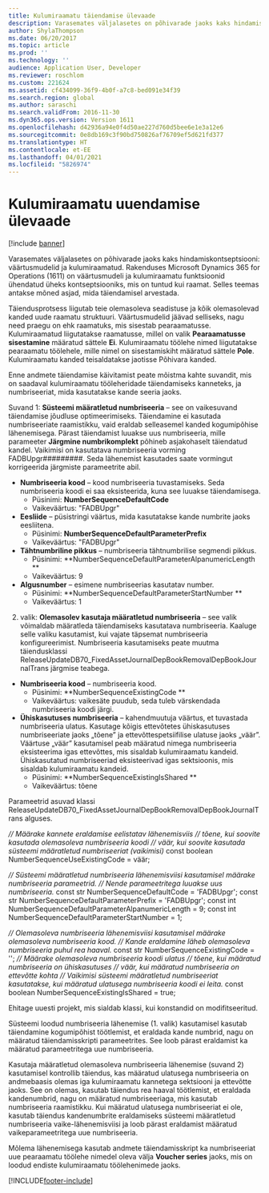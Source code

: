 ```yaml
---
title: Kulumiraamatu täiendamise ülevaade
description: Varasemates väljalasetes on põhivarade jaoks kaks hindamiskontseptsiooni, väärtusmudelid ja kulumiraamatud.
author: ShylaThompson
ms.date: 06/20/2017
ms.topic: article
ms.prod: ''
ms.technology: ''
audience: Application User, Developer
ms.reviewer: roschlom
ms.custom: 221624
ms.assetid: cf434099-36f9-4b0f-a7c8-bed091e34f39
ms.search.region: global
ms.author: saraschi
ms.search.validFrom: 2016-11-30
ms.dyn365.ops.version: Version 1611
ms.openlocfilehash: d42936a94e0f4d50ae227d760d5bee6e1e3a12e6
ms.sourcegitcommit: 0e8db169c3f90bd750826af76709ef5d621fd377
ms.translationtype: HT
ms.contentlocale: et-EE
ms.lasthandoff: 04/01/2021
ms.locfileid: "5826974"
---
```

# <a name="depreciation-book-upgrade-overview"></a>Kulumiraamatu uuendamise ülevaade

[!include [banner](../includes/banner.md)]

Varasemates väljalasetes on põhivarade jaoks kaks hindamiskontseptsiooni: väärtusmudelid ja kulumiraamatud. Rakenduses Microsoft Dynamics 365 for Operations (1611) on väärtusmudeli ja kulumiraamatu funktsioonid ühendatud üheks kontseptsiooniks, mis on tuntud kui raamat. Selles teemas antakse mõned asjad, mida täiendamisel arvestada. 

Täiendusprotsess liigutab teie olemasoleva seadistuse ja kõik olemasolevad kanded uude raamatu struktuuri. Väärtusmudelid jäävad selliseks, nagu need praegu on ehk raamatuks, mis sisestab pearaamatusse. Kulumiraamatud liigutatakse raamatusse, millel on valik **Pearaamatusse sisestamine** määratud sättele **Ei**. Kulumiraamatu töölehe nimed liigutatakse pearaamatu töölehele, mille nimel on sisestamiskiht määratud sättele **Pole**. Kulumiraamatu kanded teisaldatakse jaotisse Põhivara kanded. 

Enne andmete täiendamise käivitamist peate mõistma kahte suvandit, mis on saadaval kulumiraamatu tööleheridade täiendamiseks kanneteks, ja numbriseeriat, mida kasutatakse kande seeria jaoks. 

Suvand 1:  **Süsteemi määratletud numbriseeria** – see on vaikesuvand täiendamise jõudluse optimeerimiseks. Täiendamine ei kasutada numbriseeriate raamistikku, vaid eraldab selleasemel kanded kogumipõhise lähenemisega. Pärast täiendamist luuakse uus numbriseeria, mille parameeter **Järgmine numbrikomplekt** põhineb asjakohaselt täiendatud kandel. Vaikimisi on kasutatava numbriseeria vorming FADBUpgr\#\#\#\#\#\#\#\#\#. Seda lähenemist kasutades saate vormingut korrigeerida järgmiste parameetrite abil.

-   **Numbriseeria kood** – kood numbriseeria tuvastamiseks. Seda numbriseeria koodi ei saa eksisteerida, kuna see luuakse täiendamisega.
    -   Püsinimi: **NumberSequenceDefaultCode**
    -   Vaikeväärtus: "FADBUpgr"
-   **Eesliide** – püsistringi väärtus, mida kasutatakse kande numbrite jaoks eesliitena.
    -   Püsinimi: **NumberSequenceDefaultParameterPrefix**
    -   Vaikeväärtus: "FADBUpgr"
-   **Tähtnumbriline pikkus** – numbriseeria tähtnumbrilise segmendi pikkus.
    -   Püsinimi: **NumberSequenceDefaultParameterAlpanumericLength **
    -   Vaikeväärtus: 9
-   **Algusnumber** – esimene numbriseerias kasutatav number.
    -   Püsinimi: **NumberSequenceDefaultParameterStartNumber **
    -   Vaikeväärtus: 1

2. valik: **Olemasolev kasutaja määratletud numbriseeria** – see valik võimaldab määratleda täiendamiseks kasutatava numbriseeria. Kaaluge selle valiku kasutamist, kui vajate täpsemat numbriseeria konfigureerimist. Numbriseeria kasutamiseks peate muutma täiendusklassi ReleaseUpdateDB70\_FixedAssetJournalDepBookRemovalDepBookJournalTrans järgmise teabega.

-   **Numbriseeria kood** – numbriseeria kood.
    -   Püsinimi: **NumberSequenceExistingCode **
    -   Vaikeväärtus: vaikesäte puudub, seda tuleb värskendada numbriseeria koodi järgi.
-   **Ühiskasutuses numbriseeria** – kahendmuutuja väärtus, et tuvastada numbriseeria ulatus. Kasutage kõigis ettevõtetes ühiskasutuses numbriseeriate jaoks „tõene” ja ettevõttespetsiifilise ulatuse jaoks „väär”. Väärtuse „väär” kasutamisel peab määratud nimega numbriseeria eksisteerima igas ettevõttes, mis sisaldab kulumiraamatu kandeid. Ühiskasutatud numbriseeriad eksisteerivad igas sektsioonis, mis sisaldab kulumiraamatu kandeid.
    -   Püsinimi: **NumberSequenceExistingIsShared **
    -   Vaikeväärtus: tõene

Parameetrid asuvad klassi ReleaseUpdateDB70\_FixedAssetJournalDepBookRemovalDepBookJournalTrans alguses. 

*// Määrake kannete eraldamise eelistatav lähenemisviis* 
 *// tõene, kui soovite kasutada olemasoleva numbriseeria koodi* 
 *// väär, kui soovite kasutada süsteemi määratletud numbriseeriat (vaikimisi)* const boolean NumberSequenceUseExistingCode = väär;  

*// Süsteemi määratletud numbriseeria lähenemisviisi kasutamisel määrake numbriseeria parameetrid.*
 *// Nende parameetritega luuakse uus numbriseeria.* const str NumberSequenceDefaultCode = 'FADBUpgr'; const str NumberSequenceDefaultParameterPrefix = 'FADBUpgr'; const int NumberSequenceDefaultParameterAlpanumericLength = 9; const int NumberSequenceDefaultParameterStartNumber = 1;   

*// Olemasoleva numbriseeria lähenemisviisi kasutamisel määrake olemasoleva numbriseeria kood.* 
 *// Kande eraldamine läheb olemasoleva numbriseeria puhul rea haaval.* const str NumberSequenceExistingCode = ''; *// Määrake olemasoleva numbriseeria koodi ulatus* 
 *// tõene, kui määratud numbriseeria on ühiskasutuses* 
 *// väär, kui määratud numbriseeria on ettevõtte kohta* 
 *// Vaikimisi süsteemi määratletud numbriseeriat kasutatakse, kui määratud ulatusega numbriseeria koodi ei leita.* const boolean NumberSequenceExistingIsShared = true; 

Ehitage uuesti projekt, mis sialdab klassi, kui konstandid on modifitseeritud. 

Süsteemi loodud numbriseeria lähenemise (1. valik) kasutamisel kasutab täiendamine kogumipõhist töötlemist, et eraldada kande numbrid, nagu on määratud täiendamisskripti parameetrites. See loob pärast eraldamist ka määratud parameetritega uue numbriseeria. 

Kasutaja määratletud olemasoleva numbriseeria lähenemise (suvand 2) kasutamisel kontrollib täiendus, kas määratud ulatusega numbriseeria on andmebaasis olemas iga kulumiraamatu kannetega sektsiooni ja ettevõtte jaoks. See on olemas, kasutab täiendus rea haaval töötlemist, et eraldada kandenumbrid, nagu on määratud numbriseeriaga, mis kasutab numbriseeria raamistikku. Kui määratud ulatusega numbriseeriat ei ole, kasutab täiendus kandenumbrite eraldamiseks süsteemi määratletud numbriseeria vaike-lähenemisviisi ja loob pärast eraldamist määratud vaikeparameetritega uue numbriseeria.

Mõlema lähenemisega kasutab andmete täiendamisskript ka numbriseeriat uue pearaamatu töölehe nimedel oleva välja **Voucher series** jaoks, mis on loodud endiste kulumiraamatu töölehenimede jaoks.





[!INCLUDE[footer-include](../../includes/footer-banner.md)]